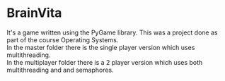 # BrainVita
It's a game written using the PyGame library. This was a project done as part of the course Operating Systems.
<br>
In the master folder there is the single player version which uses multithreading.
<br>
In the multiplayer folder there is a 2 player version which uses both multithreading and and semaphores.
